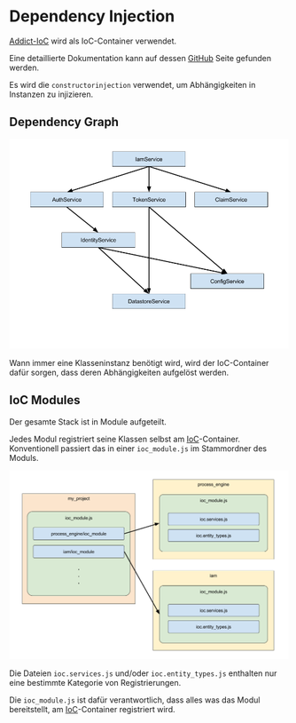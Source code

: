 # Dependency Injection

[Addict-IoC](../../../anhang/GLOSSARY.md#addict-ioc) wird als IoC-Container
verwendet.

Eine detaillierte Dokumentation kann auf dessen
[GitHub](https://github.com/5minds/addict-ioc) Seite gefunden werden.

Es wird die `constructorinjection` verwendet, um Abhängigkeiten in Instanzen zu
injizieren.

## Dependency Graph

![Dependency Graph](images/dependency-graph.png)

Wann immer eine Klasseninstanz benötigt wird, wird der IoC-Container dafür
sorgen, dass deren Abhängigkeiten aufgelöst werden.

## IoC Modules

Der gesamte Stack ist in Module aufgeteilt.

Jedes Modul registriert seine Klassen selbst am
[IoC](../../../anhang/GLOSSARY.md#ioc)-Container. Konventionell passiert das in
einer `ioc_module.js` im Stammordner des Moduls.

![IoC Modules](images/ioc-modules.png)

Die Dateien `ioc.services.js` und/oder `ioc.entity_types.js` enthalten nur eine
bestimmte Kategorie von Registrierungen.

Die `ioc_module.js` ist dafür verantwortlich, dass alles was das Modul
bereitstellt, am [IoC](../../../anhang/GLOSSARY.md#ioc)-Container registriert
wird.
